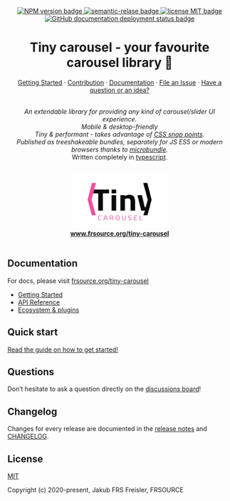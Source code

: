 <p align="center">
  <a href="https://www.npmjs.com/package/">
    <img src="https://img.shields.io/npm/v/@frsource/tiny-carousel" alt="NPM version badge">
  </a>
  <a href="https://github.com/semantic-release/semantic-release">
    <img src="https://img.shields.io/badge/%20%20%F0%9F%93%A6%F0%9F%9A%80-semantic--release-e10079.svg" alt="semantic-relase badge">
  </a>
  <a href="https://github.com/FRSOURCE/tiny-carousel/blob/master/LICENSE">
    <img src="https://img.shields.io/github/license/FRSOURCE/tiny-carousel" alt="license MIT badge">
  </a>
  <a href="https://github.com/FRSOURCE/tiny-carousel/deployments?environment=github-pages">
    <img src="https://img.shields.io/github/deployments/FRSOURCE/tiny-carousel/github-pages?label=docs-deploy" alt="GitHub documentation deployment status badge">
  </a>
</p>

<h1 align="center">Tiny carousel - your favourite carousel library 👑</h1>

<p align="center">
  <a href="https://www.frsource.org/tiny-carousel/guide/">Getting Started</a>
  ·
  <a href="https://www.frsource.org/tiny-carousel/contribution/">Contribution</a>
  ·
  <a href="https://www.frsource.org/tiny-carousel/">Documentation</a>
  ·
  <a href="https://github.com/FRSOURCE/tiny-carousel/issues">File an Issue</a>
  ·
  <a href="https://github.com/FRSOURCE/tiny-carousel/discussions">Have a question or an idea?</a>
  <br>
</p>

<p align="center">
  <br>
  <i>An extendable library for providing any kind of carousel/slider UI experience.
    <br>Mobile &amp; desktop-friendly
    <br>Tiny & performant - takes advantage of <a href="https://developer.mozilla.org/en-US/docs/Web/CSS/CSS_Scroll_Snap">CSS snap points</a>.
    <br>Published as treeshakeable bundles, separately for JS ES5 or modern browsers thanks to <a href="https://www.npmjs.com/package/microbundle">microbundle</a>.</i>
    <br>Written completely in <a href="https://www.typescriptlang.org">typescript</a>.
  <br>
  <br>
</p>


<p align="center">
  <img src="src/logo.png" alt="Tiny carousel library logo" height="120px"/>
  <br>
  <a href="https://www.frsource.org/tiny-carousel"><strong>www.frsource.org/tiny-carousel</strong></a>
  <br>
  <br>
</p>


## Documentation

For docs, please visit [frsource.org/tiny-carousel](https://www.frsource.org/tiny-carousel/)

- [Getting Started](https://www.frsource.org/tiny-carousel/guide/)
- [API Reference](https://www.frsource.org/tiny-carousel/api-reference/)
- [Ecosystem & plugins](https://www.frsource.org/tiny-carousel/ecosystem/)

## Quick start

[Read the guide on how to get started!](https://www.frsource.org/tiny-carousel/guide/)

## Questions

Don’t hesitate to ask a question directly on the [discussions board](https://github.com/FRSOURCE/tiny-carousel/discussions)!

## Changelog

Changes for every release are documented in the [release notes](https://github.com/FRSOURCE/tiny-carousel/releases) and [CHANGELOG](https://github.com/FRSOURCE/tiny-carousel/blob/master/CHANGELOG.md).

## License

[MIT](https://opensource.org/licenses/MIT)

Copyright (c) 2020-present, Jakub FRS Freisler, FRSOURCE
